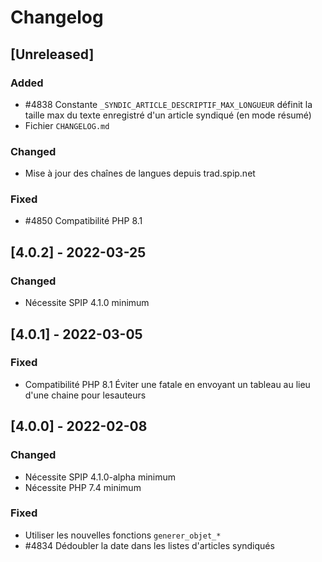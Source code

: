 # Changelog

## [Unreleased]

### Added

- #4838 Constante `_SYNDIC_ARTICLE_DESCRIPTIF_MAX_LONGUEUR` définit la taille max du texte enregistré d'un article syndiqué (en mode résumé)
- Fichier `CHANGELOG.md`

### Changed

- Mise à jour des chaînes de langues depuis trad.spip.net

### Fixed

- #4850 Compatibilité PHP 8.1


## [4.0.2] - 2022-03-25

### Changed

- Nécessite SPIP 4.1.0 minimum


## [4.0.1] - 2022-03-05

### Fixed

- Compatibilité PHP 8.1 Éviter une fatale en envoyant un tableau au lieu d'une chaine pour lesauteurs


## [4.0.0] - 2022-02-08

### Changed

- Nécessite SPIP 4.1.0-alpha minimum
- Nécessite PHP 7.4 minimum

### Fixed

- Utiliser les nouvelles fonctions `generer_objet_*`
- #4834 Dédoubler la date dans les listes d'articles syndiqués
